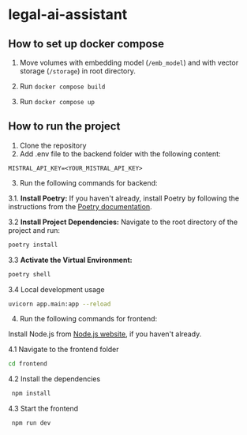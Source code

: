 # legal-ai-assistant

## How to set up docker compose

1. Move volumes with embedding model (`/emb_model`) and with vector storage (`/storage`) in root directory.

2. Run `docker compose build`

3. Run `docker compose up`

## How to run the project

1. Clone the repository
2. Add .env file to the backend folder with the following content:

```
MISTRAL_API_KEY=<YOUR_MISTRAL_API_KEY>
```

3. Run the following commands for backend:

3.1. **Install Poetry:**
   If you haven't already, install Poetry by following the instructions from the [Poetry documentation](https://python-poetry.org/docs/#installation).

3.2 **Install Project Dependencies:**
   Navigate to the root directory of the project and run:

   ```bash
   poetry install
   ```

3.3 **Activate the Virtual Environment:**

   ```bash
   poetry shell
   ```

3.4 Local development usage

   ```bash
   uvicorn app.main:app --reload
   ```

4. Run the following commands for frontend:

Install Node.js from [Node.js website](https://nodejs.org/en/), if you haven't already.

4.1 Navigate to the frontend folder

   ```bash
   cd frontend
   ```

4.2 Install the dependencies

   ```bash
    npm install
   ```

4.3 Start the frontend

   ```bash
    npm run dev
   ```
